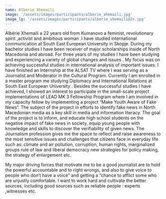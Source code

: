 ```yaml
---
name: Alberie Xhemaili
image: '/assets/images/participants/alberie_xhemaili.jpg'
image_lg: '/assets/images/participants/alberie_xhemaili@2x.jpg'
---
```


Albërie Xhemaili  a  22 years old from Kumanovo a feminist, revolutionary spirit ,activist and ambitious  woman .I  have studied international communication at South East European University in Skopje. During my bachelor studies I have been receiver of major scholarships inside of North Macedonia and abroad. For three years of my studies I have been  studying  and experiencing a variety of global changes and issues . My focus was on achieving successful studies in international analysis of important issues. I have finished an Internship at the ALSAT TV where I was serving   as a Journalist and Moderator   in the Cultural Program. Currently I am enrolled in a master program me  studying Diplomacy and International Relations at South East European University . Besides the successful studies I have achieved, I showed an interest to participate in the small-scale project implementations of LEAD MK 3 Fellowship Program where I am involved in my capacity fellow by implementing a  project “Make Youth Aware of Fake News”. The subject of the project in efforts to identify fake news in North Macedonian media as a key skill in media and information literacy. The goal of the project is to inform, and educate high school students   on the negative impact of fake news in society,  equip young people with knowledge and skills to discover the verifiability of given news. The Journalism profession gives  me the space to reflect and raise awareness to the most sensitive issues and challenges that citizens  face in everyday life such as: climate and air pollution, corruption, human rights, marginalized groups rule of law and  liberal democracy  new strategies for policy making, the strategy of enlargement etc.

My major driving forces that motivate me to be a good journalist are   to hold the powerful accountable and to right wrongs, and also to give  voice to people who don’t have a voice” and getting a “chance to afflict some who are unjustly comfortable. I want to work hard and cultivate the better sources, including  good sources such as reliable people : experts ,witnesses etc.